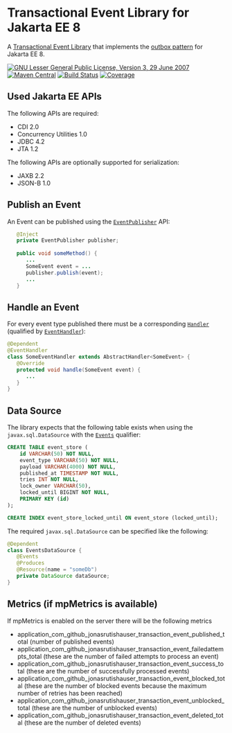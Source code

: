 # Transactional Event Library for Jakarta EE 8

A [Transactional Event Library](https://jonasrutishauser.github.io/transactional-event/) that implements the [outbox pattern](https://microservices.io/patterns/data/transactional-outbox.html) for Jakarta EE 8.

[![GNU Lesser General Public License, Version 3, 29 June 2007](https://img.shields.io/github/license/jonasrutishauser/transactional-event.svg?label=License)](http://www.gnu.org/licenses/lgpl-3.0.txt)
[![Maven Central](https://img.shields.io/maven-central/v/com.github.jonasrutishauser/transactional-event-api.svg?label=Maven%20Central)](http://search.maven.org/#search%7Cga%7C1%7Cg%3A%22com.github.jonasrutishauser%22%20a%3A%22transactional-event-api%22)
[![Build Status](https://img.shields.io/github/workflow/status/jonasrutishauser/transactional-event/Maven%20CI.svg?label=Build)](https://github.com/jonasrutishauser/transactional-event/actions)
[![Coverage](https://img.shields.io/codecov/c/github/jonasrutishauser/transactional-event/master.svg?label=Coverage)](https://codecov.io/gh/jonasrutishauser/transactional-event)

## Used Jakarta EE APIs
The following APIs are required:
- CDI 2.0
- Concurrency Utilities 1.0
- JDBC 4.2
- JTA 1.2

The following APIs are optionally supported for serialization:
- JAXB 2.2
- JSON-B 1.0

## Publish an Event
An Event can be published using the [`EventPublisher`](https://jonasrutishauser.github.io/transactional-event/snapshot/transactional-event-api/apidocs/?com/github/jonasrutishauser/transactional/event/api/EventPublisher.html) API:

```java
   @Inject
   private EventPublisher publisher;
   
   public void someMethod() {
      ...
      SomeEvent event = ...
      publisher.publish(event);
      ...
   }
```

## Handle an Event
For every event type published there must be a corresponding [`Handler`](https://jonasrutishauser.github.io/transactional-event/snapshot/transactional-event-api/apidocs/?com/github/jonasrutishauser/transactional/event/api/handler/Handler.html) (qualified by [`EventHandler`](https://jonasrutishauser.github.io/transactional-event/snapshot/transactional-event-api/apidocs/?com/github/jonasrutishauser/transactional/event/api/handler/EventHandler.html)):

```java
@Dependent
@EventHandler
class SomeEventHandler extends AbstractHandler<SomeEvent> {
   @Override
   protected void handle(SomeEvent event) {
      ...
   }
}
```

## Data Source
The library expects that the following table exists when using the `javax.sql.DataSource` with the [`Events`](https://jonasrutishauser.github.io/transactional-event/snapshot/transactional-event-api/apidocs/?com/github/jonasrutishauser/transactional/event/api/Events.html) qualifier:

```sql
CREATE TABLE event_store (
	id VARCHAR(50) NOT NULL,
	event_type VARCHAR(50) NOT NULL,
	payload VARCHAR(4000) NOT NULL,
	published_at TIMESTAMP NOT NULL,
	tries INT NOT NULL,
	lock_owner VARCHAR(50),
	locked_until BIGINT NOT NULL,
	PRIMARY KEY (id)
);

CREATE INDEX event_store_locked_until ON event_store (locked_until);
```

The required `javax.sql.DataSource` can be specified like the following:

```java
@Dependent
class EventsDataSource {
   @Events
   @Produces
   @Resource(name = "someDb")
   private DataSource dataSource;
}
```
## Metrics (if mpMetrics is available)
If mpMetrics is enabled on the server there will be the following metrics
- application_com_github_jonasrutishauser_transaction_event_published_total (number of published events)
- application_com_github_jonasrutishauser_transaction_event_failedattempts_total (these are the number of failed attempts to process an event)
- application_com_github_jonasrutishauser_transaction_event_success_total (these are the number of successfully processed events)
- application_com_github_jonasrutishauser_transaction_event_blocked_total (these are the number of blocked events because the maximum number of retries has been reached)
- application_com_github_jonasrutishauser_transaction_event_unblocked_total (these are the number of unblocked events)
- application_com_github_jonasrutishauser_transaction_event_deleted_total (these are the number of deleted events)
